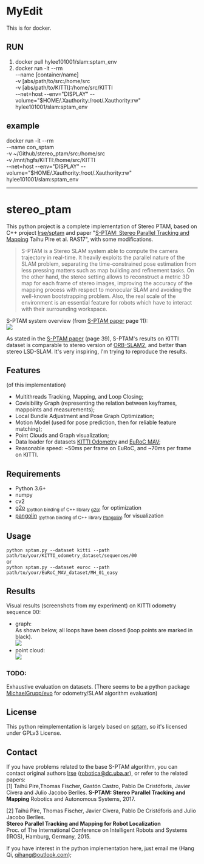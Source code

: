 # MyEdit
This is for docker.

## RUN
1. docker pull hylee101001/slam:sptam_env
2. docker run -it --rm \
--name [container/name] \
-v [abs/path/to/src:/home/src \
-v [abs/path/to/KITTI]:/home/src/KITTI \
--net=host --env="DISPLAY" --volume="$HOME/.Xauthority:/root/.Xauthority:rw" \
hylee101001/slam:sptam_env

## example
docker run -it --rm \
--name con_sptam \
-v ~/Github/stereo_ptam/src:/home/src \
-v /mnt/hgfs/KITTI:/home/src/KITTI \
--net=host --env="DISPLAY" --volume="$HOME/.Xauthority:/root/.Xauthority:rw" \
hylee101001/slam:sptam_env


---------------------------------------------------------------------------------------
# stereo_ptam
This python project is a complete implementation of Stereo PTAM, based on C++ project [lrse/sptam](https://github.com/lrse/sptam) and paper "[S-PTAM: Stereo Parallel Tracking and Mapping](http://webdiis.unizar.es/~jcivera/papers/pire_etal_ras17.pdf) Taihu Pire et al. RAS17", with some modifications.   

> S-PTAM is a Stereo SLAM system able to compute the camera trajectory in real-time. It heavily exploits the parallel nature of the SLAM problem, separating the time-constrained pose estimation from less pressing matters such as map building and refinement tasks. On the other hand, the stereo setting allows to reconstruct a metric 3D map for each frame of stereo images, improving the accuracy of the mapping process with respect to monocular SLAM and avoiding the well-known bootstrapping problem. Also, the real scale of the environment is an essential feature for robots which have to interact with their surrounding workspace.   

S-PTAM system overview (from [S-PTAM paper](http://webdiis.unizar.es/~jcivera/papers/pire_etal_ras17.pdf) page 11):  
![](imgs/sptam_overview.png)

As stated in the [S-PTAM paper](http://webdiis.unizar.es/~jcivera/papers/pire_etal_ras17.pdf) (page 39), S-PTAM's results on KITTI dataset is comparable to stereo version of [ORB-SLAM2](https://github.com/raulmur/ORB_SLAM2), and better than stereo LSD-SLAM. It's very inspiring, I'm trying to reproduce the results.


## Features 
(of this implementation)
* Multithreads Tracking, Mapping, and Loop Closing;
* Covisibility Graph (representing the relation between keyframes, mappoints and measurements);
* Local Bundle Adjustment and Pose Graph Optimization;
* Motion Model (used for pose prediction, then for reliable feature matching);
* Point Clouds and Graph visualization;
* Data loader for datasets [KITTI Odometry](http://www.cvlibs.net/datasets/kitti/eval_odometry.php) and [EuRoC MAV](http://projects.asl.ethz.ch/datasets/doku.php?id=kmavvisualinertialdatasets);
* Reasonable speed: ~50ms per frame on EuRoC, and ~70ms per frame on KITTI.

## Requirements
* Python 3.6+
* numpy
* cv2
* [g2o](https://github.com/uoip/g2opy) <sub>(python binding of C++ library [g2o](https://github.com/RainerKuemmerle/g2o))</sub> for optimization
* [pangolin](https://github.com/uoip/pangolin) <sub>(python binding of C++ library [Pangolin](http://github.com/stevenlovegrove/Pangolin))</sub> for visualization

## Usage
`python sptam.py --dataset kitti --path path/to/your/KITTI_odometry_dataset/sequences/00`  
or  
`python sptam.py --dataset euroc --path path/to/your/EuRoC_MAV_dataset/MH_01_easy`

## Results
Visual results (screenshots from my experiment) on KITTI odometry sequence 00:   
* graph:  
As shown below, all loops have been closed (loop points are marked in black).   
![](imgs/pose_graph.png)   
* point cloud:   
![](imgs/point_cloud.png)


### TODO:
Exhaustive evaluation on datasets. (There seems to be a python package [MichaelGrupp/evo](https://github.com/MichaelGrupp/evo) for odometry/SLAM algorithm evaluation)

## License
This python reimplementation is largely based on [sptam](https://github.com/lrse/sptam), so it's licensed under GPLv3 License. 

## Contact
If you have problems related to the base S-PTAM algorithm, you can contact original authors [lrse](https://github.com/lrse) (robotica@dc.uba.ar), or refer to the related papers:  
[1]  Taihú Pire,Thomas Fischer, Gastón Castro, Pablo De Cristóforis, Javier Civera and Julio Jacobo Berlles.
**S-PTAM: Stereo Parallel Tracking and Mapping**
Robotics and Autonomous Systems, 2017.  

[2] Taihú Pire, Thomas Fischer, Javier Civera, Pablo De Cristóforis and Julio Jacobo Berlles.  
**Stereo Parallel Tracking and Mapping for Robot Localization**  
Proc. of The International Conference on Intelligent Robots and Systems (IROS), Hamburg, Germany, 2015.  


If you have interest in the python implementation here, just email me (Hang Qi, qihang@outlook.com);
